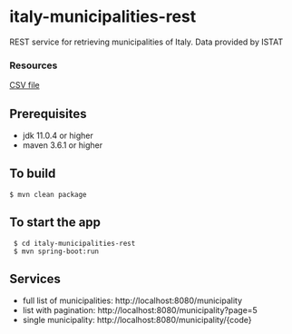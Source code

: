 # italy-municipalities-rest

REST service for retrieving municipalities of Italy. Data provided by ISTAT

### Resources

[CSV file](https://www.istat.it/storage/codici-unita-amministrative/Elenco-comuni-italiani.csv)

## Prerequisites

- jdk 11.0.4 or higher
- maven 3.6.1 or higher

## To build

```shell
$ mvn clean package
```

## To start the app

```shell
 $ cd italy-municipalities-rest
 $ mvn spring-boot:run

```

## Services

- full list of municipalities: http://localhost:8080/municipality
- list with pagination: http://localhost:8080/municipality?page=5
- single municipality: http://localhost:8080/municipality/{code}